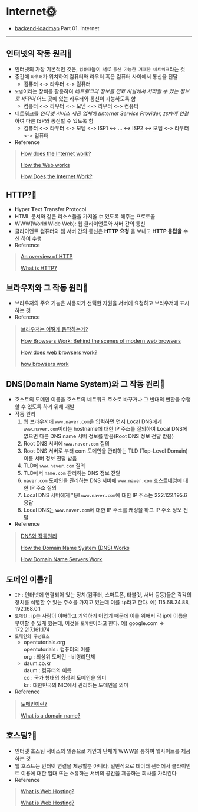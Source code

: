 # Internet🌞

- [backend-loadmap](https://github.com/kamranahmedse/developer-roadmap/blob/master/translations/korean/img/backend.png) Part 01. Internet

---

## 인터넷의 작동 원리🌟

- 인터넷의 가장 기본적인 것은, `컴퓨터`들이 서로 `통신 가능한 거대한 네트워크`라는 것
- 중간에 `라우터`가 위치하여 컴퓨터와 라우터 혹은 컴퓨터 사이에서 통신을 전달
  - 컴퓨터 <-> 라우터 <-> 컴퓨터
- `모뎀`이라는 장비를 활용하여 _네트워크의 정보를 전화 시설에서 처리할 수 있는 정보로 바꾸어_ 어느 곳에 있는 라우터와 통신이 가능하도록 함
  - 컴퓨터 <-> 라우터 <-> 모뎀 <-> 라우터 <-> 컴퓨터
- 네트워크를 *인터넷 서비스 제공 업체에 (Internet Service Provider, `ISP`)에 연결*하여 다른 ISP와 통신할 수 있도록 함
  - 컴퓨터 <-> 라우터 <-> 모뎀 <-> ISP1 <-> ... <-> ISP2 <-> 모뎀 <-> 라우터 <-> 컴퓨터
- Reference

> [How does the Internet work?](https://developer.mozilla.org/ko/docs/Learn/Common_questions/How_does_the_Internet_work)
>
> [How the Web works](https://developer.mozilla.org/ko/docs/Learn/Getting_started_with_the_web/How_the_Web_works)
>
> [How Does the Internet Work?](https://web.stanford.edu/class/msande91si/www-spr04/readings/week1/InternetWhitepaper.htm)

## HTTP?🌟

- **H**yper **T**ext **T**ransfer **P**rotocol
- HTML 문서와 같은 리소스들을 가져올 수 있도록 해주는 프로토콜
- WWW(World Wide Web): 웹 클라이언트와 서버 간의 통신
- 클라이언트 컴퓨터와 웹 서버 간의 통신은 **HTTP 요청** 을 보내고 **HTTP 응답을** 수신 하여 수행
- Reference

> [An overview of HTTP](https://developer.mozilla.org/ko/docs/Web/HTTP/Overview)
>
> [What is HTTP?](https://www.w3schools.com/whatis/whatis_http.asp)

## 브라우저와 그 작동 원리🌟

- 브라우저의 주요 기능은 사용자가 선택한 자원을 서버에 요청하고 브라우저에 표시하는 것
- Reference

> [브라우저는 어떻게 동작하는가?](https://d2.naver.com/helloworld/59361)
>
> [How Browsers Work: Behind the scenes of modern web browsers](https://www.html5rocks.com/en/tutorials/internals/howbrowserswork/)
>
> [How does web browsers work?](https://medium.com/@monica1109/how-does-web-browsers-work-c95ad628a509)
>
> [how browsers work](https://developer.mozilla.org/en-US/docs/Web/Performance/How_browsers_work)

## DNS(Domain Name System)와 그 작동 원리🌟

- 호스트의 도메인 이름을 호스트의 네트워크 주소로 바꾸거나 그 반대의 변환을 수행할 수 있도록 하기 위해 개발
- 작동 원리
  1.  웹 브라우저에 `www.naver.com`을 입력하면 먼저 Local DNS에게 `www.naver.com`이라는 hostname에 대한 IP 주소를 질의하여 Local DNS에 없으면 다른 DNS name 서버 정보를 받음(Root DNS 정보 전달 받음)
  2.  Root DNS 서버에 `www.naver.com` 질의
  3.  Root DNS 서버로 부터 com 도메인을 관리하는 TLD (Top-Level Domain) 이름 서버 정보 전달 받음
  4.  TLD에 `www.naver.com` 질의
  5.  TLD에서 `name.com` 관리하는 DNS 정보 전달
  6.  `naver.com` 도메인을 관리하는 DNS 서버에 `www.naver.com` 호스트네임에 대한 IP 주소 질의
  7.  Local DNS 서버에게 "응! `www.naver.com`에 대한 IP 주소는 222.122.195.6 응답
  8.  Local DNS는 `www.naver.com`에 대한 IP 주소를 캐싱을 하고 IP 주소 정보 전달
- Reference

> [DNS와 작동원리](https://velog.io/@goban/DNS%EC%99%80-%EC%9E%91%EB%8F%99%EC%9B%90%EB%A6%AC)
>
> [How the Domain Name System (DNS) Works](https://www.verisign.com/en_US/website-presence/online/how-dns-works/index.xhtml)
>
> [How Domain Name Servers Work](https://computer.howstuffworks.com/dns.htm)

## 도메인 이름?🌟

- `IP` : 인터넷에 연결되어 있는 장치(컴퓨터, 스마트폰, 타블릿, 서버 등등)들은 각각의 장치를 식별할 수 있는 주소를 가지고 있는데 이를 `ip`라고 한다. 예) 115.68.24.88, 192.168.0.1
- `도메인` : ip는 사람이 이해하고 기억하기 어렵기 때문에 이를 위해서 각 ip에 이름을 부여할 수 있게 했는데, 이것을 `도메인`이라고 한다. 예) google.com -> 172.217.161.174
- `도메인의 구성요소`
  - opentutorials.org  
    opentutorials : 컴퓨터의 이름  
    org : 최상위 도메인 - 비영리단체
  - daum.co.kr  
    daum : 컴퓨터의 이름  
    co : 국가 형태의 최상위 도메인을 의미  
    kr : 대한민국의 NIC에서 관리하는 도메인을 의미
- Reference

> [도메인이란?](https://opentutorials.org/course/228/1450)
>
> [What is a domain name?](https://developer.mozilla.org/ko/docs/Learn/Common_questions/What_is_a_domain_name)

## 호스팅?🌟

- 인터넷 호스팅 서비스의 일종으로 개인과 단체가 WWW을 통하여 웹사이트를 제공하는 것
- 웹 호스트는 인터넷 연결을 제공할뿐 아니라, 일반적으로 데이터 센터에서 클라이언트 이용에 대한 임대 또는 소유하는 서버의 공간을 제공하는 회사를 가리킨다
- Reference

> [What is Web Hosting?](https://www.website.com/beginnerguide/webhosting/6/1/what-is-web-hosting?.ws&source=SC)
>
> [What is Web Hosting?](https://www.namecheap.com/hosting/what-is-web-hosting-definition/)

